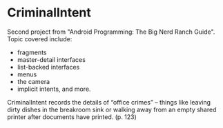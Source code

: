 # CriminalIntent
 
Second project from "Android Programming: The Big Nerd Ranch Guide". 
Topic covered include:
* fragments
* master-detail interfaces 
* list-backed interfaces
* menus 
* the camera 
* implicit intents, and more.

CriminalIntent records the details of “office crimes” – things like leaving dirty dishes in the breakroom sink or walking away from an empty shared printer after documents have printed. (p. 123)
